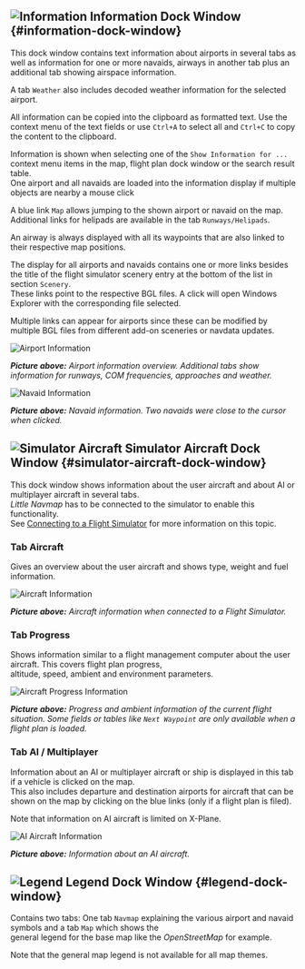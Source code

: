 ## ![Information](../images/icons/infodock.png "Information") Information Dock Window {#information-dock-window}

This dock window contains text information about airports in several tabs as well as information for one or more navaids, airways in another tab plus an additional tab showing airspace information.

A tab `Weather` also includes decoded weather information for the selected airport.

All information can be copied into the clipboard as formatted text. Use the context menu of the text fields or use `Ctrl+A` to select all and `Ctrl+C` to copy the content to the clipboard.

Information is shown when selecting one of the `Show Information for ...` context menu items in the map, flight plan dock window or the search result table.  
One airport and all navaids are loaded into the information display if multiple objects are nearby a mouse click

A blue link `Map` allows jumping to the shown airport or navaid on the map.  
Additional links for helipads are available in the tab `Runways/Helipads`.

An airway is always displayed with all its waypoints that are also linked to their respective map positions.

The display for all airports and navaids contains one or more links besides the title of the flight simulator scenery entry at the bottom of the list in section `Scenery`.  
These links point to the respective BGL files. A click will open Windows Explorer with the corresponding file selected.

Multiple links can appear for airports since these can be modified by multiple BGL files from different add-on sceneries or navdata updates.

![Airport Information](../images/infoairport.jpg "Airport Information")

_**Picture above:** Airport information overview. Additional tabs show information for runways, COM frequencies, approaches and weather._

![Navaid Information](../images/infonavaid.jpg "Navaid Information")

_**Picture above:** Navaid information. Two navaids were close to the cursor when clicked._

## ![Simulator Aircraft](../images/icons/aircraftdock.png "Simulator Aircraft") Simulator Aircraft Dock Window {#simulator-aircraft-dock-window}

This dock window shows information about the user aircraft and about AI or multiplayer aircraft in several tabs.  
_Little Navmap_ has to be connected to the simulator to enable this functionality.  
See [Connecting to a Flight Simulator](CONNECT.md#connecting-to-a-flight-simulator) for more information on this topic.

### Tab Aircraft

Gives an overview about the user aircraft and shows type, weight and fuel information.

![Aircraft Information](../images/infoac.jpg "Aircraft Information")

_**Picture above:** Aircraft information when connected to a Flight Simulator._

### Tab Progress

Shows information similar to a flight management computer about the user aircraft. This covers flight plan progress,  
altitude, speed, ambient and environment parameters.

![Aircraft Progress Information](../images/infoacprogress.jpg "Aircraft Progress's Information")

_**Picture above:** Progress and ambient information of the current flight situation. Some fields or tables like _`Next Waypoint`_ are only available when a flight plan is loaded._

### Tab AI / Multiplayer

Information about an AI or multiplayer aircraft or ship is displayed in this tab if a vehicle is clicked on the map.  
This also includes departure and destination airports for aircraft that can be shown on the map by clicking on the blue links \(only if a flight plan is filed\).

Note that information on AI aircraft is limited on X-Plane.

![AI Aircraft Information](../images/infoacai.jpg "AI Aircraft Information")

_**Picture above:** Information about an AI aircraft._

## ![Legend](../images/icons/legenddock.png "Legend") Legend Dock Window {#legend-dock-window}

Contains two tabs: One tab  `Navmap` explaining the various airport and navaid symbols and a tab `Map` which shows the  
general legend for the base map like the _OpenStreetMap_ for example.

Note that the general map legend is not available for all map themes.

